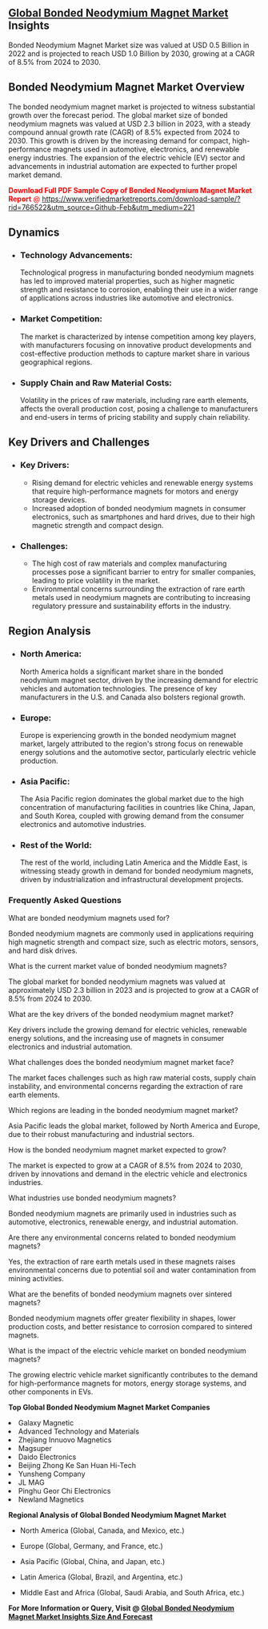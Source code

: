 <h2><a href="https://www.verifiedmarketreports.com/download-sample/?rid=766522&amp;utm_source=Github&amp;utm_medium=221" target="_blank">Global Bonded Neodymium Magnet Market</a> Insights</h2><p>Bonded Neodymium Magnet Market size was valued at USD 0.5 Billion in 2022 and is projected to reach USD 1.0 Billion by 2030, growing at a CAGR of 8.5% from 2024 to 2030.</p><p> <h2>Bonded Neodymium Magnet Market Overview</h2> <p>The bonded neodymium magnet market is projected to witness substantial growth over the forecast period. The global market size of bonded neodymium magnets was valued at USD 2.3 billion in 2023, with a steady compound annual growth rate (CAGR) of 8.5% expected from 2024 to 2030. This growth is driven by the increasing demand for compact, high-performance magnets used in automotive, electronics, and renewable energy industries. The expansion of the electric vehicle (EV) sector and advancements in industrial automation are expected to further propel market demand.</p> <p><p><span class=""><span style="color: #ff0000;"><strong>Download Full PDF Sample Copy of Bonded Neodymium Magnet Market Report</strong> @ </span><a href="https://www.verifiedmarketreports.com/download-sample/?rid=766522&amp;utm_source=Github-Feb&amp;utm_medium=221" target="_blank">https://www.verifiedmarketreports.com/download-sample/?rid=766522&amp;utm_source=Github-Feb&amp;utm_medium=221</a></span></p></p> <h2>Dynamics</h2> <ul> <li><h3>Technology Advancements:</h3> Technological progress in manufacturing bonded neodymium magnets has led to improved material properties, such as higher magnetic strength and resistance to corrosion, enabling their use in a wider range of applications across industries like automotive and electronics.</li> <li><h3>Market Competition:</h3> The market is characterized by intense competition among key players, with manufacturers focusing on innovative product developments and cost-effective production methods to capture market share in various geographical regions.</li> <li><h3>Supply Chain and Raw Material Costs:</h3> Volatility in the prices of raw materials, including rare earth elements, affects the overall production cost, posing a challenge to manufacturers and end-users in terms of pricing stability and supply chain reliability.</li> </ul> <h2>Key Drivers and Challenges</h2> <ul> <li><h3>Key Drivers:</h3> <ul> <li>Rising demand for electric vehicles and renewable energy systems that require high-performance magnets for motors and energy storage devices.</li> <li>Increased adoption of bonded neodymium magnets in consumer electronics, such as smartphones and hard drives, due to their high magnetic strength and compact design.</li> </ul> </li> <li><h3>Challenges:</h3> <ul> <li>The high cost of raw materials and complex manufacturing processes pose a significant barrier to entry for smaller companies, leading to price volatility in the market.</li> <li>Environmental concerns surrounding the extraction of rare earth metals used in neodymium magnets are contributing to increasing regulatory pressure and sustainability efforts in the industry.</li> </ul> </li> </ul> <h2>Region Analysis</h2> <ul> <li><h3>North America:</h3> North America holds a significant market share in the bonded neodymium magnet sector, driven by the increasing demand for electric vehicles and automation technologies. The presence of key manufacturers in the U.S. and Canada also bolsters regional growth.</li> <li><h3>Europe:</h3> Europe is experiencing growth in the bonded neodymium magnet market, largely attributed to the region's strong focus on renewable energy solutions and the automotive sector, particularly electric vehicle production.</li> <li><h3>Asia Pacific:</h3> The Asia Pacific region dominates the global market due to the high concentration of manufacturing facilities in countries like China, Japan, and South Korea, coupled with growing demand from the consumer electronics and automotive industries.</li> <li><h3>Rest of the World:</h3> The rest of the world, including Latin America and the Middle East, is witnessing steady growth in demand for bonded neodymium magnets, driven by industrialization and infrastructural development projects.</li> </ul> <h3>Frequently Asked Questions</h3> <p>What are bonded neodymium magnets used for?</p> <p>Bonded neodymium magnets are commonly used in applications requiring high magnetic strength and compact size, such as electric motors, sensors, and hard disk drives.</p> <p>What is the current market value of bonded neodymium magnets?</p> <p>The global market for bonded neodymium magnets was valued at approximately USD 2.3 billion in 2023 and is projected to grow at a CAGR of 8.5% from 2024 to 2030.</p> <p>What are the key drivers of the bonded neodymium magnet market?</p> <p>Key drivers include the growing demand for electric vehicles, renewable energy solutions, and the increasing use of magnets in consumer electronics and industrial automation.</p> <p>What challenges does the bonded neodymium magnet market face?</p> <p>The market faces challenges such as high raw material costs, supply chain instability, and environmental concerns regarding the extraction of rare earth elements.</p> <p>Which regions are leading in the bonded neodymium magnet market?</p> <p>Asia Pacific leads the global market, followed by North America and Europe, due to their robust manufacturing and industrial sectors.</p> <p>How is the bonded neodymium magnet market expected to grow?</p> <p>The market is expected to grow at a CAGR of 8.5% from 2024 to 2030, driven by innovations and demand in the electric vehicle and electronics industries.</p> <p>What industries use bonded neodymium magnets?</p> <p>Bonded neodymium magnets are primarily used in industries such as automotive, electronics, renewable energy, and industrial automation.</p> <p>Are there any environmental concerns related to bonded neodymium magnets?</p> <p>Yes, the extraction of rare earth metals used in these magnets raises environmental concerns due to potential soil and water contamination from mining activities.</p> <p>What are the benefits of bonded neodymium magnets over sintered magnets?</p> <p>Bonded neodymium magnets offer greater flexibility in shapes, lower production costs, and better resistance to corrosion compared to sintered magnets.</p> <p>What is the impact of the electric vehicle market on bonded neodymium magnets?</p> <p>The growing electric vehicle market significantly contributes to the demand for high-performance magnets for motors, energy storage systems, and other components in EVs.</p> </p><p><strong>Top Global Bonded Neodymium Magnet Market Companies</strong></p><div data-test-id=""><p><li>Galaxy Magnetic</li><li> Advanced Technology and Materials</li><li> Zhejiang Innuovo Magnetics</li><li> Magsuper</li><li> Daido Electronics</li><li> Beijing Zhong Ke San Huan Hi-Tech</li><li> Yunsheng Company</li><li> JL MAG</li><li> Pinghu Geor Chi Electronics</li><li> Newland Magnetics</li></p><div><strong>Regional Analysis of&nbsp;Global Bonded Neodymium Magnet Market</strong></div><ul><li dir="ltr"><p dir="ltr">North America&nbsp;(Global, Canada, and Mexico, etc.)</p></li><li dir="ltr"><p dir="ltr">Europe (Global, Germany, and France, etc.)</p></li><li dir="ltr"><p dir="ltr">Asia Pacific&nbsp;(Global, China, and Japan, etc.)</p></li><li dir="ltr"><p dir="ltr">Latin America&nbsp;(Global, Brazil, and Argentina, etc.)</p></li><li dir="ltr">Middle East and Africa&nbsp;(Global, Saudi Arabia, and South Africa, etc.)</li></ul><p><strong>For More Information or Query, Visit @&nbsp;</strong><strong><a href="https://www.verifiedmarketreports.com/product/bonded-neodymium-magnet-market/?utm_source=Github&amp;utm_medium=221" target="_blank">Global Bonded Neodymium Magnet Market Insights Size And Forecast</a></strong></p></div>
